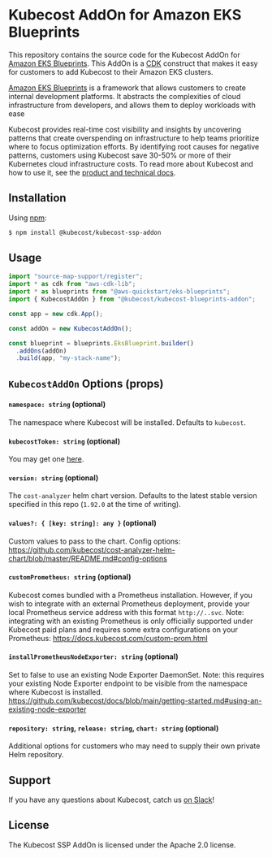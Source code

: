 # Kubecost AddOn for Amazon EKS Blueprints

This repository contains the source code for the Kubecost AddOn for [Amazon EKS Blueprints](https://aws-quickstart.github.io/cdk-eks-blueprints/). This AddOn is a [CDK](https://aws.amazon.com/cdk/) construct that makes it easy for customers to add Kubecost to their Amazon EKS clusters.

[Amazon EKS Blueprints](https://aws-quickstart.github.io/cdk-eks-blueprints/) is a framework that allows customers to create internal development platforms. It abstracts the complexities of cloud infrastructure from developers, and allows them to deploy workloads with ease

Kubecost provides real-time cost visibility and insights by uncovering patterns that create overspending on infrastructure to help teams prioritize where to focus optimization efforts. By identifying root causes for negative patterns, customers using Kubecost save 30-50% or more of their Kubernetes cloud infrastructure costs. To read more about Kubecost and how to use it, see the [product and technical docs](https://docs.kubecost.com/getting-started).

## Installation

Using [npm](https://npmjs.org):

```bash
$ npm install @kubecost/kubecost-ssp-addon
```

## Usage

```javascript
import "source-map-support/register";
import * as cdk from "aws-cdk-lib";
import * as blueprints from "@aws-quickstart/eks-blueprints";
import { KubecostAddOn } from "@kubecost/kubecost-blueprints-addon";

const app = new cdk.App();

const addOn = new KubecostAddOn();

const blueprint = blueprints.EksBlueprint.builder()
  .addOns(addOn)
  .build(app, "my-stack-name");
```

## `KubecostAddOn` Options (props)

#### `namespace: string` (optional)

The namespace where Kubecost will be installed. Defaults to `kubecost`.

#### `kubecostToken: string` (optional)

You may get one [here](https://kubecost.com/install).

#### `version: string` (optional)

The `cost-analyzer` helm chart version. Defaults to the latest stable version specified in this repo (`1.92.0` at the time of writing).

#### `values?: { [key: string]: any }` (optional)

Custom values to pass to the chart. Config options: https://github.com/kubecost/cost-analyzer-helm-chart/blob/master/README.md#config-options

#### `customPrometheus: string` (optional)

Kubecost comes bundled with a Prometheus installation. However, if you wish to integrate with an external Prometheus deployment, provide your local Prometheus service address with this format `http://..svc`.
Note: integrating with an existing Prometheus is only officially supported under Kubecost paid plans and requires some extra configurations on your Prometheus: https://docs.kubecost.com/custom-prom.html

#### `installPrometheusNodeExporter: string` (optional)

Set to false to use an existing Node Exporter DaemonSet.
Note: this requires your existing Node Exporter endpoint to be visible from the namespace where Kubecost is installed.
https://github.com/kubecost/docs/blob/main/getting-started.md#using-an-existing-node-exporter

#### `repository: string`, `release: string`, `chart: string` (optional)

Additional options for customers who may need to supply their own private Helm repository.

## Support

If you have any questions about Kubecost, catch us [on Slack](https://docs.kubecost.com/support-channels.html)!

## License

The Kubecost SSP AddOn is licensed under the Apache 2.0 license.
